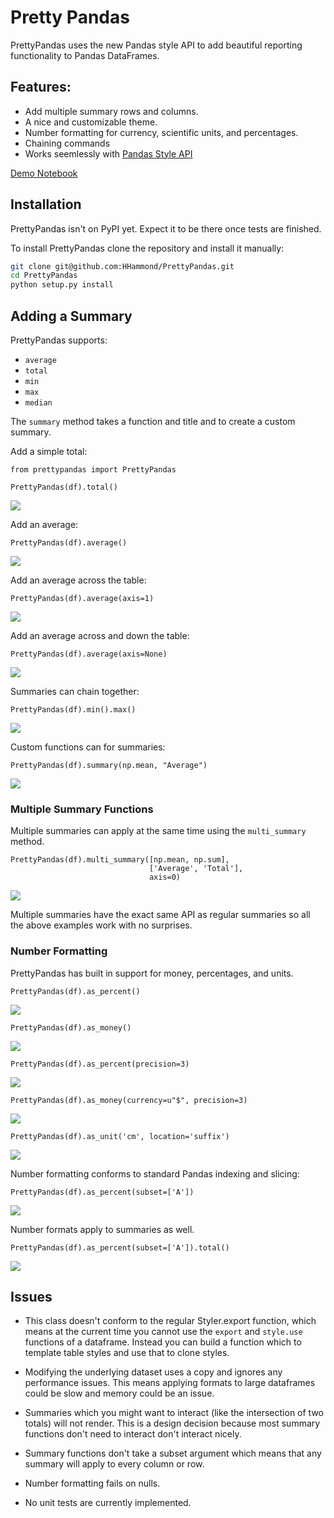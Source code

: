 # Pretty Pandas

PrettyPandas uses the new Pandas style API to add beautiful reporting
functionality to Pandas DataFrames.

## Features:

* Add multiple summary rows and columns.
* A nice and customizable theme.
* Number formatting for currency, scientific units, and percentages.
* Chaining commands
* Works seemlessly with [Pandas Style API](http://pandas.pydata.org/pandas-docs/stable/style.html)

[Demo Notebook](http://nbviewer.jupyter.org/github/HHammond/PrettyPandas/blob/master/docs/PrettyPandas%20Demo.ipynb)

## Installation

PrettyPandas isn't on PyPI yet. Expect it to be there once tests are finished. 

To install PrettyPandas clone the repository and install it manually:

```sh
git clone git@github.com:HHammond/PrettyPandas.git
cd PrettyPandas
python setup.py install
```

## Adding a Summary

PrettyPandas supports:

* `average`
* `total`
* `min`
* `max`
* `median`

The `summary` method takes a function and title and to create a custom summary.

Add a simple total:

```
from prettypandas import PrettyPandas

PrettyPandas(df).total()
```

![](docs/screenshots/2.png)

Add an average:

```
PrettyPandas(df).average()
```

![](docs/screenshots/3.png)

Add an average across the table:

```
PrettyPandas(df).average(axis=1)
```

![](docs/screenshots/4.png)

Add an average across and down the table:

```
PrettyPandas(df).average(axis=None)
```

![](docs/screenshots/5.png)

Summaries can chain together:

```
PrettyPandas(df).min().max()
```

![](docs/screenshots/6.png)

Custom functions can for summaries:

```
PrettyPandas(df).summary(np.mean, "Average")
```

![](docs/screenshots/7.png)

### Multiple Summary Functions

Multiple summaries can apply at the same time using the `multi_summary`
method.

```
PrettyPandas(df).multi_summary([np.mean, np.sum],
                               ['Average', 'Total'],
                               axis=0)
```

![](docs/screenshots/8.png)


Multiple summaries have the exact same API as regular summaries so all the above
examples work with no surprises.

### Number Formatting

PrettyPandas has built in support for money, percentages, and units.

```
PrettyPandas(df).as_percent()
```

![](docs/screenshots/9.png)


```
PrettyPandas(df).as_money()
```

![](docs/screenshots/10.png)


```
PrettyPandas(df).as_percent(precision=3)
```

![](docs/screenshots/11.png)


```
PrettyPandas(df).as_money(currency=u"$", precision=3)
```

![](docs/screenshots/12.png)


```
PrettyPandas(df).as_unit('cm', location='suffix')
```

![](docs/screenshots/13.png)


Number formatting conforms to standard Pandas indexing and slicing:

```
PrettyPandas(df).as_percent(subset=['A'])
```

![](docs/screenshots/14.png)


Number formats apply to summaries as well.

```
PrettyPandas(df).as_percent(subset=['A']).total()
```

![](docs/screenshots/15.png)

## Issues

* This class doesn't conform to the regular Styler.export function, which
means at the current time you cannot use the `export` and `style.use`
functions of a dataframe. Instead you can build a function which to
template table styles and use that to clone styles.

* Modifying the underlying dataset uses a copy and ignores any performance
issues. This means applying formats to large dataframes could be slow and
memory could be an issue.

* Summaries which you might want to interact (like the intersection of two
totals) will not render. This is a design decision because most summary
functions don't need to interact don't interact nicely.

* Summary functions don't take a subset argument which means that any
summary will apply to every column or row.

* Number formatting fails on nulls.

* No unit tests are currently implemented.
